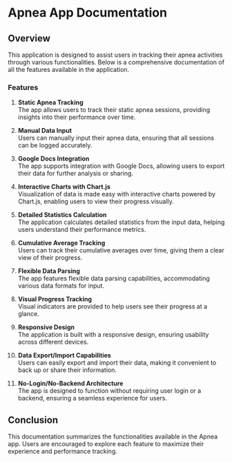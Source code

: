 # Apnea App Documentation

## Overview
This application is designed to assist users in tracking their apnea activities through various functionalities. Below is a comprehensive documentation of all the features available in the application.

### Features

1. **Static Apnea Tracking**  
   The app allows users to track their static apnea sessions, providing insights into their performance over time.

2. **Manual Data Input**  
   Users can manually input their apnea data, ensuring that all sessions can be logged accurately.

3. **Google Docs Integration**  
   The app supports integration with Google Docs, allowing users to export their data for further analysis or sharing.

4. **Interactive Charts with Chart.js**  
   Visualization of data is made easy with interactive charts powered by Chart.js, enabling users to view their progress visually.

5. **Detailed Statistics Calculation**  
   The application calculates detailed statistics from the input data, helping users understand their performance metrics.

6. **Cumulative Average Tracking**  
   Users can track their cumulative averages over time, giving them a clear view of their progress.

7. **Flexible Data Parsing**  
   The app features flexible data parsing capabilities, accommodating various data formats for input.

8. **Visual Progress Tracking**  
   Visual indicators are provided to help users see their progress at a glance.

9. **Responsive Design**  
   The application is built with a responsive design, ensuring usability across different devices.

10. **Data Export/Import Capabilities**  
    Users can easily export and import their data, making it convenient to back up or share their information.

11. **No-Login/No-Backend Architecture**  
    The app is designed to function without requiring user login or a backend, ensuring a seamless experience for users.

## Conclusion
This documentation summarizes the functionalities available in the Apnea app. Users are encouraged to explore each feature to maximize their experience and performance tracking.
